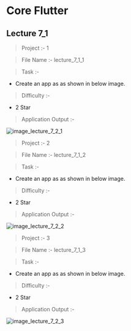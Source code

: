 # Core Flutter

## Lecture 7_1

> Project :- 1

> File Name :- lecture_7_1_1

> Task :-

- Create an app as as shown in below image.

> Difficulty :-

- 2 Star

> Application Output :- 

![image_lecture_7_2_1](https://user-images.githubusercontent.com/114165239/218327808-d22eee3f-20af-4eab-b532-8510600096c5.png)

> Project :- 2

> File Name :- lecture_7_1_2

> Task :-

- Create an app as as shown in below image.

> Difficulty :-

- 2 Star

> Application Output :-

![image_lecture_7_2_2](https://user-images.githubusercontent.com/114165239/218327803-00cc35a6-5402-4e9e-9655-044229fddc71.png)


> Project :- 3

> File Name :- lecture_7_1_3

> Task :-

- Create an app as as shown in below image.

> Difficulty :-

- 2 Star

> Application Output :-

![image_lecture_7_2_3](https://user-images.githubusercontent.com/114165239/218327786-39d5da81-a860-467e-ab9e-e9bd673b226a.png)

